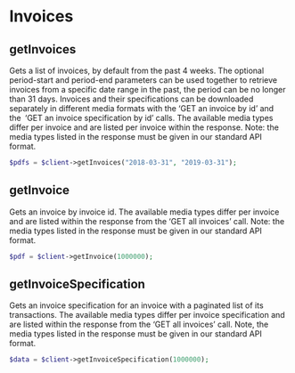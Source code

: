 # Invoices

## getInvoices

Gets a list of invoices, by default from the past 4 weeks. The optional period-start and period-end parameters can be
used together to retrieve invoices from a specific date range in the past, the period can be no longer than 31 days.
Invoices and their specifications can be downloaded separately in different media formats with the ‘GET an invoice by
id’ and the ‘GET an invoice specification by id’ calls. The available media types differ per invoice and are listed per
invoice within the response. Note: the media types listed in the response must be given in our standard API format.

```php
$pdfs = $client->getInvoices("2018-03-31", "2019-03-31");
```

## getInvoice

Gets an invoice by invoice id. The available media types differ per invoice and are listed within the response from the
‘GET all invoices’ call. Note: the media types listed in the response must be given in our standard API format.

```php
$pdf = $client->getInvoice(1000000);
```

## getInvoiceSpecification

Gets an invoice specification for an invoice with a paginated list of its transactions. The available media types differ
per invoice specification and are listed within the response from the ‘GET all invoices’ call. Note, the media types
listed in the response must be given in our standard API format.

```php
$data = $client->getInvoiceSpecification(1000000);
```